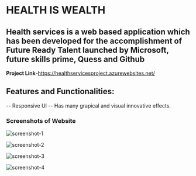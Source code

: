 # HEALTH IS WEALTH
## Health services is a web based application which has been developed for the accomplishment of Future Ready Talent launched by Microsoft, future skills prime, Quess and Github
**Project Link**-https://healthservicesproject.azurewebsites.net/
## Features and Functionalities:
-- Responsive UI
-- Has many grapical and visual innovative effects.

### Screenshots of Website

![screenshot-1](https://user-images.githubusercontent.com/104714887/196198488-5c3cf4c7-673d-46d9-96fb-b35f50c8336a.jpg)

![screenshot-2](https://user-images.githubusercontent.com/104714887/196199289-334b2f62-fa3f-46e2-9cf2-4806032c53af.jpg)

![screenshot-3](https://user-images.githubusercontent.com/104714887/196199305-9dd086ec-87bf-48c9-9313-b92de3f6afea.jpg)

![screenshot-4](https://user-images.githubusercontent.com/104714887/196199402-d4981009-8ed4-406f-a5f9-90cb6dc6d256.jpg)

